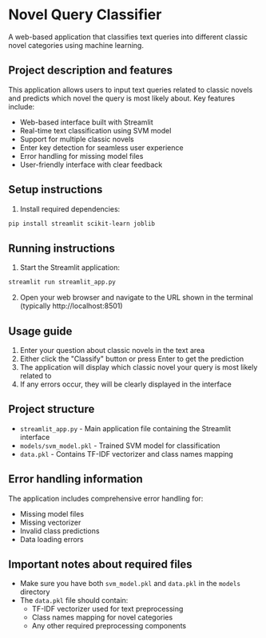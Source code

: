 # Novel Query Classifier

A web-based application that classifies text queries into different classic novel categories using machine learning.

## Project description and features

This application allows users to input text queries related to classic novels and predicts which novel the query is most likely about. Key features include:

- Web-based interface built with Streamlit
- Real-time text classification using SVM model
- Support for multiple classic novels
- Enter key detection for seamless user experience
- Error handling for missing model files
- User-friendly interface with clear feedback

## Setup instructions

1. Install required dependencies:
```bash
pip install streamlit scikit-learn joblib
```

## Running instructions

1. Start the Streamlit application:
```bash
streamlit run streamlit_app.py
```

2. Open your web browser and navigate to the URL shown in the terminal (typically http://localhost:8501)

## Usage guide

1. Enter your question about classic novels in the text area
2. Either click the "Classify" button or press Enter to get the prediction
3. The application will display which classic novel your query is most likely related to
4. If any errors occur, they will be clearly displayed in the interface

## Project structure

- `streamlit_app.py` - Main application file containing the Streamlit interface
- `models/svm_model.pkl` - Trained SVM model for classification
- `data.pkl` - Contains TF-IDF vectorizer and class names mapping

## Error handling information

The application includes comprehensive error handling for:
- Missing model files
- Missing vectorizer
- Invalid class predictions
- Data loading errors

## Important notes about required files

- Make sure you have both `svm_model.pkl` and `data.pkl` in the `models` directory
- The `data.pkl` file should contain:
  - TF-IDF vectorizer used for text preprocessing
  - Class names mapping for novel categories
  - Any other required preprocessing components
